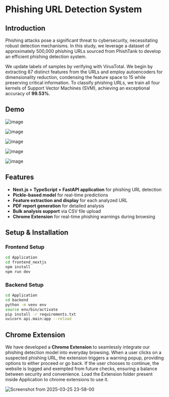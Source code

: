 # Phishing URL Detection System

## Introduction
Phishing attacks pose a significant threat to cybersecurity, necessitating robust detection mechanisms. In this study, we leverage a dataset of approximately 500,000 phishing URLs sourced from PhishTank to develop an efficient phishing detection system. 

We update labels of samples by verifying with VirusTotal. We begin by extracting 87 distinct features from the URLs and employ autoencoders for dimensionality reduction, condensing the feature space to 15 while preserving critical information. To classify phishing URLs, we train all four kernels of Support Vector Machines (SVM), achieving an exceptional accuracy of **99.53%**.



## Demo

![image](https://github.com/user-attachments/assets/8743a26f-b5aa-47be-98dc-bbb3e5f6af89)

![image](https://github.com/user-attachments/assets/dd6beab1-3dea-41dd-b33e-4f70d8af6369)

![image](https://github.com/user-attachments/assets/31a923b0-87b5-4f83-867c-33e84e856112)

![image](https://github.com/user-attachments/assets/03246351-45ae-45bf-b78a-684c9723855b)

![image](https://github.com/user-attachments/assets/c438ca7b-6abc-4ef0-956a-c1b73cac49c9)


## Features
- **Next.js + TypeScript + FastAPI application** for phishing URL detection
- **Pickle-based model** for real-time predictions
- **Feature extraction and display** for each analyzed URL
- **PDF report generation** for detailed analysis
- **Bulk analysis support** via CSV file upload
- **Chrome Extension** for real-time phishing warnings during browsing

## Setup & Installation
### Frontend Setup
```bash
cd Application
cd frontend_nextjs
npm install
npm run dev
```

### Backend Setup
```bash
cd Application
cd backend
python -m venv env
source env/bin/activate
pip install -r requirements.txt
uvicorn api.main:app --reload
```

## Chrome Extension
We have developed a **Chrome Extension** to seamlessly integrate our phishing detection model into everyday browsing. When a user clicks on a suspected phishing URL, the extension triggers a warning popup, providing options to either proceed or go back. If the user chooses to continue, the website is logged and exempted from future checks, ensuring a balance between security and convenience. Load the Extension folder present inside Application to chrome extensions to use it.

![Screenshot from 2025-03-25 23-58-00](https://github.com/user-attachments/assets/bec69be4-c36b-4459-84b9-7b4ba2a6b226)

